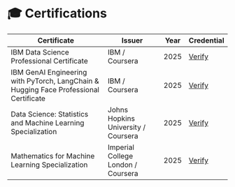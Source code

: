 # 🎓 Certifications  

| Certificate | Issuer | Year | Credential |
|--------------|--------|------|-------------|
| IBM Data Science Professional Certificate | IBM / Coursera | 2025 | [Verify](#) |
| IBM GenAI Engineering with PyTorch, LangChain & Hugging Face Professional Certificate | IBM / Coursera | 2025 | [Verify](#) |
| Data Science: Statistics and Machine Learning Specialization | Johns Hopkins University / Coursera | 2025 | [Verify](#) |
| Mathematics for Machine Learning Specialization | Imperial College London / Coursera | 2025 | [Verify](#) |

